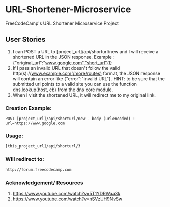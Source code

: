 # URL-Shortener-Microservice
FreeCodeCamp's URL Shortener Microservice Project

## User Stories
1. I can POST a URL to [project_url]/api/shorturl/new and I will receive a shortened URL in the JSON      response. Example : {"original_url":"www.google.com","short_url":1}
2. If I pass an invalid URL that doesn't follow the valid http(s)://www.example.com(/more/routes)         format, the JSON response will contain an error like {"error":"invalid URL"}. HINT: to be sure that    the submitted url points to a valid site you can use the function dns.lookup(host, cb) from the dns    core module.
3. When I visit the shortened URL, it will redirect me to my original link.

### Creation Example:
    POST [project_url]/api/shorturl/new - body (urlencoded) : url=https://www.google.com

### Usage:
    [this_project_url]/api/shorturl/3

### Will redirect to:
    http://forum.freecodecamp.com

### Acknowledgement/ Resources
1.  https://www.youtube.com/watch?v=5T1YDRWaa3k
2.  https://www.youtube.com/watch?v=nSVzUH9NvSw